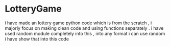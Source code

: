 # LotteryGame
i have made an lottery game python code which is from the scratch , i majorly focus on making clean code and using functions separately . i have used random module completely into this , into any format i can use random i have show that into this code 
